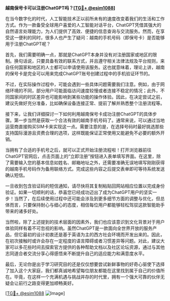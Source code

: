 **越南保号卡可以注册ChatGPT吗？[[TG💪+ @esim1088](https://t.me/s/esim1088)]**

在当今数字化的时代，人工智能技术正以前所未有的速度改变着我们的生活和工作方式。作为一款备受全球用户喜爱的人工智能对话平台，ChatGPT凭借其强大的自然语言处理能力，为人们提供了高效、便捷的信息查询与交流服务。然而，在享受这一便利的同时，很多人也产生了疑问：越南的手机号码（即保号卡）是否能够用于注册ChatGPT呢？

首先，我们需要明确一点，那就是ChatGPT本身并没有对注册国家或地区的限制。换句话说，只要具备有效的联系方式，并且遵守相关法律法规及平台规则，来自任何国家和地区的人士都可以申请使用该服务。这也就意味着，理论上讲，越南的保号卡是完全可以用来完成ChatGPT账号创建过程中的手机验证环节的。

不过，在实际操作过程中，可能会遇到一些具体问题需要我们注意。例如，由于网络环境的不同，部分用户可能面临访问速度较慢或者连接不稳定的情况；此外，不同国家间的时区差异也可能影响到某些功能的操作体验。因此，在决定尝试之前，建议先做好充分准备，比如确保设备连接正常、提前了解并熟悉整个注册流程等。

接下来，让我们详细探讨一下如何利用越南保号卡成功注册ChatGPT的具体步骤。第一步当然是获取一个合法有效的越南手机号码了。通常来说，可以通过当地运营商直接购买SIM卡来实现这一点。需要注意的是，在选择号码时最好挑选那些支持国际漫游且资费合理的选项，这样既能保证正常使用又能避免不必要的额外开销。

当拥有了合适的手机号之后，就可以正式开始注册流程啦！打开浏览器前往ChatGPT官网后，点击页面上的“立即注册”按钮进入表单填写界面。在这里，除了需要输入您的基本信息如姓名、邮箱地址之外，还需要准确无误地填写刚刚获得的越南手机号码作为备用联络方式。完成这些内容之后提交表单即可等待系统发送确认短信。

一旦收到包含验证码的短信通知，请尽快将其复制粘贴回网站相应位置以完成身份验证。如果一切顺利的话，恭喜您已经成功迈出了成为ChatGPT用户的坚实一步！当然了，在后续使用过程中还可能会涉及到更多细节方面的调整与优化，但总体而言，只要保持耐心与细心的态度，相信每位用户都能够轻松驾驭这款智能助手带来的诸多好处。

当然啦，除了上述提到的技术层面的因素外，我们也应该意识到文化背景对于用户体验同样有着不可忽视的影响。虽然ChatGPT是一款面向全世界开放的服务产品，但它最初的设计初衷还是基于英语为主的西方社会环境而开发出来的。因此，在初次接触时或许会存在一定程度的语言障碍或者习惯差异等问题。对此，建议大家可以多花些时间去探索官方提供的各种帮助文档以及社区论坛资源，通过与其他志同道合者交流分享心得感悟来不断提升自己的适应能力和满意度水平。

最后，无论你是出于学习研究目的还是仅仅想要尝试新鲜事物的好奇心驱使下选择了加入这个大家庭，我们都真诚地希望每位朋友都能在这里找到属于自己的价值所在。毕竟，在这样一个充满机遇与挑战并存的时代里，拥有一个强大可靠的伙伴无疑会让前行之路变得更加顺畅美好。

[[TG💪+ @esim1088](https://t.me/s/esim1088) ![Image](https://i.postimg.cc/4NQfJmqS/Snipaste-2025-05-13-00-14-12.png)]